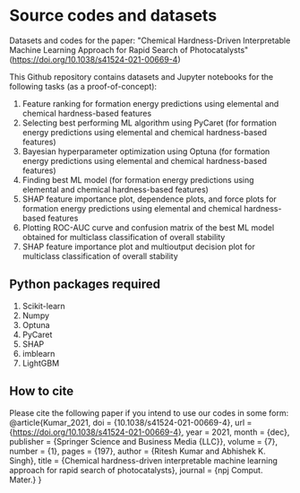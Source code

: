 # Source codes and datasets
Datasets and codes for the paper: "Chemical Hardness-Driven Interpretable Machine Learning Approach for Rapid Search of Photocatalysts" (https://doi.org/10.1038/s41524-021-00669-4)

This Github repository contains datasets and Jupyter notebooks for the following tasks (as a proof-of-concept):

1) Feature ranking for formation energy predictions using elemental and chemical hardness-based features
2) Selecting best performing ML algorithm using PyCaret (for formation energy predictions using elemental and chemical hardness-based features)
3) Bayesian hyperparameter optimization using Optuna (for formation energy predictions using elemental and chemical hardness-based features)
4) Finding best ML model (for formation energy predictions using elemental and chemical hardness-based features)
5) SHAP feature importance plot, dependence plots, and force plots for formation energy predictions using elemental and chemical hardness-based features
6) Plotting ROC-AUC curve and confusion matrix of the best ML model obtained for multiclass classification of overall stability
7) SHAP feature importance plot and multioutput decision plot for multiclass classification of overall stability

## Python packages required
1) Scikit-learn
2) Numpy
3) Optuna
4) PyCaret
5) SHAP
6) imblearn
7) LightGBM

## How to cite

Please cite the following paper if you intend to use our codes in some form:
@article{Kumar_2021,
doi = {10.1038/s41524-021-00669-4},
url = {https://doi.org/10.1038/s41524-021-00669-4},
year = 2021,
month = {dec},
publisher = {Springer Science and Business Media {LLC}},
volume = {7},
number = {1},
pages = {197},
author = {Ritesh Kumar and Abhishek K. Singh},
title = {Chemical hardness-driven interpretable machine learning approach for rapid search of photocatalysts},
journal = {npj Comput. Mater.}
}
